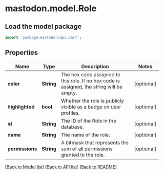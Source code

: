# mastodon.model.Role

## Load the model package
```dart
import 'package:mastodon/api.dart';
```

## Properties
Name | Type | Description | Notes
------------ | ------------- | ------------- | -------------
**color** | **String** | The hex code assigned to this role. If no hex code is assigned, the string will be empty. | [optional] 
**highlighted** | **bool** | Whether the role is publicly visible as a badge on user profiles. | [optional] 
**id** | **String** | The ID of the Role in the database. | [optional] 
**name** | **String** | The name of the role. | [optional] 
**permissions** | **String** | A bitmask that represents the sum of all permissions granted to the role. | [optional] 

[[Back to Model list]](../README.md#documentation-for-models) [[Back to API list]](../README.md#documentation-for-api-endpoints) [[Back to README]](../README.md)


